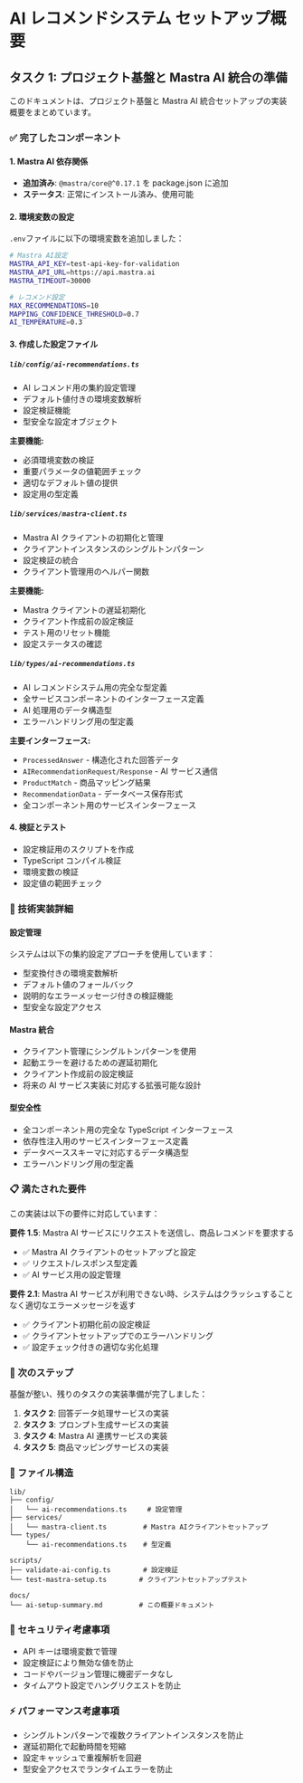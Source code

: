 # AI レコメンドシステム セットアップ概要

## タスク 1: プロジェクト基盤と Mastra AI 統合の準備

このドキュメントは、プロジェクト基盤と Mastra AI 統合セットアップの実装概要をまとめています。

### ✅ 完了したコンポーネント

#### 1. Mastra AI 依存関係

- **追加済み**: `@mastra/core@^0.17.1` を package.json に追加
- **ステータス**: 正常にインストール済み、使用可能

#### 2. 環境変数の設定

`.env`ファイルに以下の環境変数を追加しました：

```bash
# Mastra AI設定
MASTRA_API_KEY=test-api-key-for-validation
MASTRA_API_URL=https://api.mastra.ai
MASTRA_TIMEOUT=30000

# レコメンド設定
MAX_RECOMMENDATIONS=10
MAPPING_CONFIDENCE_THRESHOLD=0.7
AI_TEMPERATURE=0.3
```

#### 3. 作成した設定ファイル

##### `lib/config/ai-recommendations.ts`

- AI レコメンド用の集約設定管理
- デフォルト値付きの環境変数解析
- 設定検証機能
- 型安全な設定オブジェクト

**主要機能:**

- 必須環境変数の検証
- 重要パラメータの値範囲チェック
- 適切なデフォルト値の提供
- 設定用の型定義

##### `lib/services/mastra-client.ts`

- Mastra AI クライアントの初期化と管理
- クライアントインスタンスのシングルトンパターン
- 設定検証の統合
- クライアント管理用のヘルパー関数

**主要機能:**

- Mastra クライアントの遅延初期化
- クライアント作成前の設定検証
- テスト用のリセット機能
- 設定ステータスの確認

##### `lib/types/ai-recommendations.ts`

- AI レコメンドシステム用の完全な型定義
- 全サービスコンポーネントのインターフェース定義
- AI 処理用のデータ構造型
- エラーハンドリング用の型定義

**主要インターフェース:**

- `ProcessedAnswer` - 構造化された回答データ
- `AIRecommendationRequest/Response` - AI サービス通信
- `ProductMatch` - 商品マッピング結果
- `RecommendationData` - データベース保存形式
- 全コンポーネント用のサービスインターフェース

#### 4. 検証とテスト

- 設定検証用のスクリプトを作成
- TypeScript コンパイル検証
- 環境変数の検証
- 設定値の範囲チェック

### 🔧 技術実装詳細

#### 設定管理

システムは以下の集約設定アプローチを使用しています：

- 型変換付きの環境変数解析
- デフォルト値のフォールバック
- 説明的なエラーメッセージ付きの検証機能
- 型安全な設定アクセス

#### Mastra 統合

- クライアント管理にシングルトンパターンを使用
- 起動エラーを避けるための遅延初期化
- クライアント作成前の設定検証
- 将来の AI サービス実装に対応する拡張可能な設計

#### 型安全性

- 全コンポーネント用の完全な TypeScript インターフェース
- 依存性注入用のサービスインターフェース定義
- データベーススキーマに対応するデータ構造型
- エラーハンドリング用の型定義

### 📋 満たされた要件

この実装は以下の要件に対応しています：

**要件 1.5**: Mastra AI サービスにリクエストを送信し、商品レコメンドを要求する

- ✅ Mastra AI クライアントのセットアップと設定
- ✅ リクエスト/レスポンス型定義
- ✅ AI サービス用の設定管理

**要件 2.1**: Mastra AI サービスが利用できない時、システムはクラッシュすることなく適切なエラーメッセージを返す

- ✅ クライアント初期化前の設定検証
- ✅ クライアントセットアップでのエラーハンドリング
- ✅ 設定チェック付きの適切な劣化処理

### 🚀 次のステップ

基盤が整い、残りのタスクの実装準備が完了しました：

1. **タスク 2**: 回答データ処理サービスの実装
2. **タスク 3**: プロンプト生成サービスの実装
3. **タスク 4**: Mastra AI 連携サービスの実装
4. **タスク 5**: 商品マッピングサービスの実装

### 📁 ファイル構造

```
lib/
├── config/
│   └── ai-recommendations.ts     # 設定管理
├── services/
│   └── mastra-client.ts         # Mastra AIクライアントセットアップ
└── types/
    └── ai-recommendations.ts    # 型定義

scripts/
├── validate-ai-config.ts        # 設定検証
└── test-mastra-setup.ts        # クライアントセットアップテスト

docs/
└── ai-setup-summary.md         # この概要ドキュメント
```

### 🔐 セキュリティ考慮事項

- API キーは環境変数で管理
- 設定検証により無効な値を防止
- コードやバージョン管理に機密データなし
- タイムアウト設定でハングリクエストを防止

### ⚡ パフォーマンス考慮事項

- シングルトンパターンで複数クライアントインスタンスを防止
- 遅延初期化で起動時間を短縮
- 設定キャッシュで重複解析を回避
- 型安全アクセスでランタイムエラーを防止
